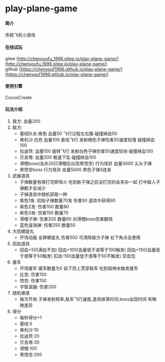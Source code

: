 # play-plane-game

#### 简介
传统飞机小游戏

#### 在线试玩
gitee [http://chenyoufu_1996.gitee.io/play-plane-game/](http://chenyoufu_1996.gitee.io/play-plane-game/)   
github [https://chenyouf1996.github.io/play-plane-game/](https://chenyouf1996.github.io/play-plane-game/)

#### 使用引擎
CocosCreate

#### 玩法介绍
1. 我方: 血量200
2. 敌方:
    - 基纽队长:紫色 血量50 飞行过程左右飘 碰撞掉血50
    - 弗利沙:白色 血量100 直线飞行 发射橙色子弹伤害50速度较慢 碰撞掉血100
    - 拉迪茨: 血量150 旋转飞行 发射白色子弹伤害50速度较快 碰撞掉血100
    - 贝吉塔: 血量200 极速下坠 碰撞掉血100
    - 滑稽boss(击杀20只滑稽后出现黑悟空) 行为怪异 血量3000 尖头子弹
    - 黑悟空boss 行为怪异 血量5000 黑色子弹3连发
3. 武器道具
    - 子弹数量有限打完即哑火 吃到新子弹之前没打完的会夹杂一起 打中敌人子弹数才会减少
    - 子弹道具中随机获取一种
    - 紫色1发: 初始子弹数量70发 伤害50 道具中获得90
    - 紫色2发: 伤害100 数量80
    - 紫色3发: 伤害150 数量70
    - 滑稽子弹: 伤害200 数量60 对滑稽boss伤害翻倍
    - 蓝色漩涡弹: 伤害250 数量50
4. 大招螺旋丸
    - 开场动画 全屏螺旋丸 伤害500 可清除敌方子弹 右下角点击使用
5. 回血道具 
    - 回血+50(满血不加) 回血+100(血量低于或等于100触发) 回血+150(血量低于或等于50触发) 扣血-50(血量低于或等于50不触发) 空血包
6. 援军
    - 开场援军 援军数量为5 自下而上贯穿敌军 吃到超神水触发援军
    - 比克: 伤害100
    - 悟空: 伤害150
    - 宇智波鼬: 伤害200
7. 随机难度
    - 每次开局 子弹发射频率,敌军飞行速度,道具掉落时间,boss出现时间 有略微差异
8. 得分
    - 每秒得分+1
    - 基纽:5
    - 弗利沙:10
    - 拉迪茨:20
    - 贝吉塔:30
    - 滑稽:100
    - 黑悟空:200
